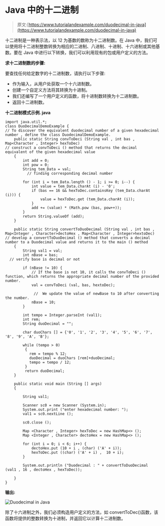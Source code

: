 # Java 中的十二进制

> 原文:[https://www.tutorialandexample.com/duodecimal-in-java](https://www.tutorialandexample.com/duodecimal-in-java)

十二进制是一种表示法，以 12 为基数的数称为十二进制数。在 Java 中，我们可以使用将十二进制整数转换为相应的二进制、八进制、十进制、十六进制或其他基数。要在 Java 中进行以下转换，我们可以利用现有的包或用户定义的方法。

**求十二进制数的步骤:**

要查找任何给定数字的十二进制数，请执行以下步骤:

*   作为输入，从用户处获取一个十六进制数。
*   创建一个自定义方法将其转换为十进制。
*   我们还编写了一个用户定义的函数，将十进制数转换为十二进制数。
*   返回十二进制数。

**十二进制模式示例. java**

```
import java.util.*;  
class DuoDecimalDemoExample {  
// To discover the equivalent duodecimal number of a given hexadecimal number , define the class DuodecimalDemoExample. 
    public static String convToDeci (String val , int bas , Map<Character , Integer> hexToDec)  
// construct a convToDeci () method that returns the decimal equivalent of the given hexadecimal value
    {  
        int add = 0;  
        int pow = 0;  
        String tem_Data = val;  
          // finding corresponding decimal number 

        for (int i = tem_Data.length () - 1; i >= 0; i--) {  
            int value = tem_Data.charAt (i) - '0';  
            if (bas == 16 && hexToDec.containsKey (tem_Data.charAt (i))) {  
                value = hexToDec.get (tem_Data.charAt (i));  
            }  
            add += (value) * (Math.pow (bas, pow++));  
        }   
        return String.valueOf (add);  
    }  

    public static String convertToDuoDecimal (String val , int bas , Map<Integer , Character>dectoHex , Map<Character , Integer>hextoDec)  
// develop a convertToDuoDecimal () method that converts a decimal number to a Duodecimal value and returns it to the main () method
    {  
        String val1 = val;  
        int nBase = bas;  
  // verify base is decimal or not 

        if (nBase != 10) {  
            // If the base is not 10, it calls the convToDeci () function, which returns the appropriate decimal number of the provided number.
            val = convToDeci (val, bas, hextoDec);  

             //  We update the value of newBase to 10 after converting the number.
            nBase = 10;  
        }  

        int tempo = Integer.parseInt (val1);  
        int rem;    
        String duoDecimal = "";     

        char duoChars [] = {'0', '1', '2', '3', '4', '5', '6', '7', '8', '9', 'A', 'B'};    

        while (tempo > 0)    
         {    
           rem = tempo % 12;     
           duoDecimal = duoChars [rem]+duoDecimal;     
           tempo = tempo / 12;    
         }    
         return duoDecimal;  
    }  

    public static void main (String [] args)  
    {  

        String val1;  

        Scanner sc0 = new Scanner (System.in);  
        System.out.print ("enter hexadecimal number: ");  
        val1 = sc0.nextLine ();  

        sc0.close ();  

        Map <Character , Integer> hexToDec = new HashMap<> ();  
        Map <Integer , Character> dectoHex = new HashMap<> ();  

        for (int i = 0; i < 6; i++) {  
            dectoHex.put (10 + i , (char) ('A' + i));  
            hexToDec.put ((char) ('A' + i) ,  10 + i);  
        }  

        System.out.println ("Duodecimal : " + convertToDuoDecimal (val1 , 16 , dectoHex , hexToDec));  

    }  
} 
```

**输出:**

![Duodecimal in Java](../Images/60c7706bf3bdcf8bcb6de3b068d42ca7.png)  

除了十六进制之外，我们必须构造用户定义的方法，如 convertToDec()函数，该函数将提供的整数转换为十进制，并返回它以计算十二进制数。